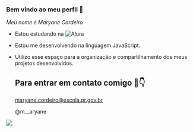### Bem vindo ao meu perfil 🤍
_Meu nome é Maryane Cordeiro_

- Estou estudando na ![Alura](https://www.alura.com.br)
- Estou me desenvolvendo na linguagem JavaScript.
- Utilizo esse espaço para a organização e compartilhamento dos meus projetos desenvolvidos.

  ## Para entrar em contato comigo 📧👇

  maryane.cordeiro@escola.pr.gov.br

  @m__aryane 
  
![](https://tenor.com/pt-BR/view/hi-hello-hasbulla-gif-24313799)
